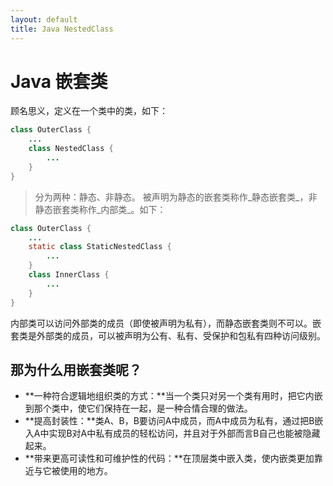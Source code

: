 ```yaml
---
layout: default
title: Java NestedClass
---
```


# Java 嵌套类

顾名思义，定义在一个类中的类，如下：

```java
class OuterClass {
    ...
    class NestedClass {
        ...
    }
}
```

> 分为两种：静态、非静态。
> 被声明为静态的嵌套类称作_静态嵌套类_，非静态嵌套类称作_内部类_。如下：

```java
class OuterClass {
    ...
    static class StaticNestedClass {
        ...
    }
    class InnerClass {
        ...
    }
}
```

内部类可以访问外部类的成员（即使被声明为私有），而静态嵌套类则不可以。嵌套类是外部类的成员，可以被声明为公有、私有、受保护和包私有四种访问级别。

## 那为什么用嵌套类呢？

*  **一种符合逻辑地组织类的方式：**当一个类只对另一个类有用时，把它内嵌到那个类中，使它们保持在一起，是一种合情合理的做法。
*  **提高封装性：**类A、B，B要访问A中成员，而A中成员为私有，通过把B嵌入A中实现B对A中私有成员的轻松访问，并且对于外部而言B自己也能被隐藏起来。
*  **带来更高可读性和可维护性的代码：**在顶层类中嵌入类，使内嵌类更加靠近与它被使用的地方。
